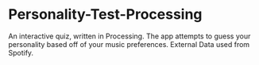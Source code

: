 # Personality-Test-Processing
An interactive quiz, written in Processing. The app attempts to guess your personality based off of your music preferences. External Data used from Spotify. 

